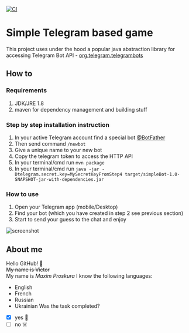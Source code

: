 [![CI](https://github.com/maximoptimist/chat-bot-game/actions/workflows/main.yml/badge.svg)](https://github.com/maximoptimist/chat-bot-game/actions/workflows/main.yml)

# Simple Telegram based game

This project uses under the hood a popular java abstraction library for accessing Telegram Bot API - [org.telegram.telegrambots](https://github.com/rubenlagus/TelegramBots)

## How to

### Requirements
1. JDK/JRE 1.8
2. maven for dependency management and building stuff

### Step by step installation instruction
1. In your active Telegram account find a special bot [@BotFather](https://telegram.me/BotFather)
2. Then send command `/newbot`
3. Give a unique name to your new bot
4. Copy the telegram token to access the HTTP API
5. In your terminal/cmd run `mvn package`
6. In your terminal/cmd run `java -jar -Dtelegram.secret.key=MySecretKeyFromStep4 target/simpleBot-1.0-SNAPSHOT-jar-with-dependencies.jar`

### How to use

1. Open your Telegram app (mobile/Desktop)
2. Find your bot (which you have created in step 2 see previous section)
3. Start to send your guess to the chat and enjoy

![screenshot](https://raw.githubusercontent.com/devatlant/chat-bot-game/master/res/telegram_screenshot.jpg)

## About me
Hello GitHub! :robot:<br/>
~~My name is Victor~~<br/>
My name is *Maxim Proskura*
I know the following languages:
* English
* French
* Russian
* Ukrainian
Was the task completed?
- [x] yes :tada:
- [ ] no :skull_and_crossbones: